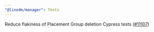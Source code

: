 ```yaml
---
"@linode/manager": Tests
---
```


Reduce flakiness of Placement Group deletion Cypress tests ([#11107](https://github.com/linode/manager/pull/11107))
